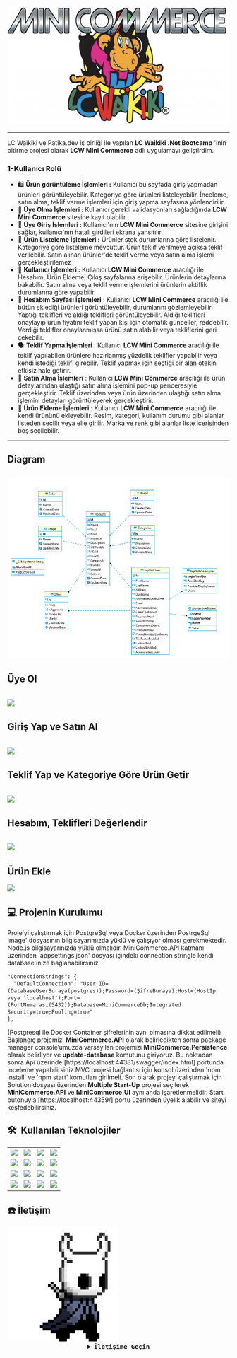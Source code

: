 ![](https://github.com/KutayDemirel/Csharp/blob/main/Images/MiniCommerce.jpg)
<hr>

LC Waikiki ve Patika.dev iş birliği ile yapılan **LC Waikiki .Net Bootcamp** 'inin bitirme projesi olarak **LCW Mini Commerce** adlı uygulamayı geliştirdim.

### 1-Kullanıcı Rolü 

* :shopping: **Ürün görüntüleme İşlemleri :** Kullanıcı bu sayfada giriş yapmadan ürünleri görüntüleyebilir. Kategoriye göre ürünleri listeleyebilir. İnceleme, satın alma, teklif verme işlemleri için giriş yapma sayfasına yönlendirilir.
* :newspaper: **Üye Olma İşlemleri :** Kullanıcı gerekli validasyonları sağladığında **LCW Mini Commerce** sitesine kayıt olabilir.
* :door: **Üye Giriş İşlemleri :** Kullanıcı'nın **LCW Mini Commerce** sitesine girişini sağlar, kullanıcı'nın hatalı girdileri ekrana yansıtılır.
* :tshirt: **Ürün Listeleme İşlemleri :** Ürünler stok durumlarına göre listelenir. Kategoriye göre listeleme mevcuttur. Ürün teklif verilmeye açıksa teklif verilebilir. Satın alınan ürünler'de teklif verme veya satın alma işlemi gerçekleştirilemez
* :man: **Kullanıcı İşlemleri :** Kullanıcı  **LCW Mini Commerce** aracılığı ile Hesabım, Ürün Ekleme, Çıkış sayfalarına erişebilir. Ürünlerin detaylarına bakabilir. Satın alma veya teklif verme işlemlerini ürünlerin aktiflik durumlarına göre yapabilir.
* :calling:  **Hesabım Sayfası İşlemleri** : Kullanıcı  **LCW Mini Commerce** aracılığı ile bütün eklediği ürünleri görüntüleyebilir, durumlarını gözlemleyebilir. Yaptığı teklifleri ve aldığı teklifleri görüntüleyebilir. Aldığı teklifleri onaylayıp ürün fiyatını teklif yapan kişi için otomatik günceller, reddebilir. Verdiği teklifler onaylanmışsa ürünü satın alabilir veya tekliflerini geri çekebilir.
* :speaking_head:  **Teklif Yapma İşlemleri** : Kullanıcı  **LCW Mini Commerce** aracılığı ile teklif yapılabilen ürünlere hazırlanmış yüzdelik teklifler yapabilir veya kendi istediği teklifi girebilir. Teklif yapmak için seçtiği bir alan ötekini etkisiz hale getirir.
* :money_with_wings:  **Satın Alma İşlemleri** : Kullanıcı  **LCW Mini Commerce** aracılığı ile ürün detaylarından ulaştığı satın alma işlemini pop-up penceresiyle gerçekleştirir. Teklif üzerinden veya ürün üzerinden ulaştığı satın alma işlemini detayları görüntüleyerek gerçekleştirir.
* :bookmark:  **Ürün Ekleme İşlemleri** : Kullanıcı  **LCW Mini Commerce** aracılığı ile kendi ürününü ekleyebilir. Resim, kategori, kullanım durumu gibi alanlar listeden seçilir veya elle girilir. Marka ve renk gibi alanlar liste içerisinden boş seçilebilir.

---
**Diagram**
---
![](https://github.com/KutayDemirel/Csharp/blob/main/Images/Diagram.png)
---
**Üye Ol**
---
![](https://github.com/KutayDemirel/Csharp/blob/main/Images/Video_220617005324.gif)
---
**Giriş Yap ve Satın Al**
---
![](https://github.com/KutayDemirel/Csharp/blob/main/Images/Login.gif)
---
**Teklif Yap ve Kategoriye Göre Ürün Getir**
---
![](https://github.com/KutayDemirel/Csharp/blob/main/Images/Offer.gif)
---
**Hesabım, Teklifleri Değerlendir**
---
![](https://github.com/KutayDemirel/Csharp/blob/main/Images/OfferResponse.gif)
---
**Ürün Ekle**
---
![](https://github.com/KutayDemirel/Csharp/blob/main/Images/AddProduct.gif)

  ## :computer: Projenin Kurulumu
  Proje’yi çalıştırmak için PostgreSql veya Docker üzerinden PostrgeSql Image' dosyasının bilgisayarımızda yüklü ve çalışıyor olması gerekmektedir.
  Node.js bilgisayarınızda yüklü olmalıdır.
  MiniCommerce.API katmanı üzerinden 'appsettings.json' dosyası içindeki connection stringle kendi database'inize bağlanabilirsiniz
  ```
  "ConnectionStrings": {
    "DefaultConnection": "User ID=(DatabaseUserBuraya(postgres));Password=(ŞifreBuraya);Host=(HostIp veya 'localhost');Port=(PortNumarası(5432));Database=MiniCommerceDb;Integrated Security=true;Pooling=true"
  },
  ```
  (Postgresql ile Docker Container şifrelerinin aynı olmasına dikkat edilmeli)
  Başlangıç projemizi **MiniCommerce.API** olarak belirledikten sonra package manager console’umuzda varsayılan projemizi **MiniCommerce.Persistence** olarak belirliyor ve **update-database** komutunu giriyoruz. Bu noktadan sonra Api üzerinde [https://localhost:44381/swagger/index.html] portunda inceleme yapabilirsiniz.MVC projesi bağlantısı için konsol üzerinden 'npm install' ve 'npm start' komutları girilmeli. Son olarak projeyi çalıştırmak için Solution dosyası üzerinden **Multiple Start-Up** projesi seçilerek **MiniCommerce.API** ve **MiniCommerce.UI** aynı anda işaretlenmelidir. Start butonuyla [https://localhost:44359/] portu üzerinden üyelik alabilir ve siteyi keşfedebilirsiniz.  
  
<h2> 🛠 &nbsp;Kullanılan Teknolojiler</h2>

<table style"float:right;">
  <tr>
    <td><img src="https://img.shields.io/badge/-ASP.NETCore-5C2D91?style=flat&logo=.net&logoColor=white"/></td>
    <td><img src="https://img.shields.io/badge/-MVC-5C2D91?logo=.net"/></td>
    <td><img src="https://img.shields.io/badge/-EntityFramework-5C2D91?style=flat&logo=.net&logoColor=white"/></td>  
    <td><img src="https://img.shields.io/badge/PostgreSQL-316192?logo=postgresql&logoColor=white"/></td>
  </tr>
  <tr>
    <td><img src="https://img.shields.io/badge/-FluentValidation-CC2927?style=flat-square&logo=.net&logoColor=ffffff"/></td>
    <td><img src="https://img.shields.io/badge/-AutoMapper-5C2D91?style=flat&logo=.net&logoColor=white"/</td>  
    <td><img src="https://img.shields.io/badge/-IdentityCore-5C2D91?style=flat&logo=.net&logoColor=white"/></td>
    <td><img src="https://img.shields.io/badge/-Docker-61DAFB?logo=docker"/></td> 
  </tr>
  <tr>
    <td><img src="https://img.shields.io/badge/-Github-black?style=flat&logo=github"/></td>
    <td> <img src="https://img.shields.io/badge/-Git-black?style=flat&logo=git"/></td>   
    <td><img src="https://img.shields.io/badge/-JavaScript-black?style=flat&logo=javascript"/></td>
    <td><img src="https://img.shields.io/badge/-npm-CB3837?logo=npm"/></td>
  </tr>
  <tr>
    <td><img src="https://img.shields.io/badge/-Bootstrap-563D7C?style=flat&logo=bootstrap"/></td>
    <td><img src="https://img.shields.io/badge/-HTML5-E34F26?style=flat&logo=html5&logoColor=white"></td>
 		<td><img src="https://img.shields.io/badge/-CSS3-1572B6?style=flat&logo=css3"/></td>
    <td><img src="https://img.shields.io/badge/-json-02569B?style=flat&logo=json"/></td>
  </tr>

</table>




## :phone: İletişim


<img style="width:50%;" justify-content="center" src="https://raw.githubusercontent.com/TanZng/TanZng/master/assets/hollor_knight3.gif" width="200"/>                                               
 <details align="center">
   <summary><b> <samp> İletişime Geçin </samp></b></summary>
   <br>
   <samp>
     <b><h2 style="color: #fc6203">KUTAY &nbsp; DEMİREL</h2></b>
     <br>
     Projenin Linki: <a href="https://github.com/KutayDemirel/LCWaikiki-FinalProject">LCW Mini Commerce</a>
     <br>
     <br>
     LinkedIn: <a href="https://www.linkedin.com/in/kutaydemirel/"> LinkedIn Hesabım</a>
     <br>
     Instagram: <a href="https://www.instagram.com/kutaydemirel/"> Instagram Hesabım</a>
     <br>
      Mail Adresim: <a href="#"> kty.demirel@gmail.com</a>
   </samp>
 </details>
